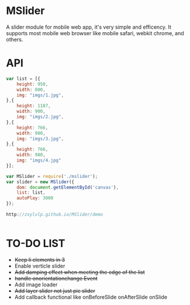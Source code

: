 MSlider
=======
A slider module for mobile web app, it's very simple and efficency.
It supports most mobile web browser like mobile safari, webkit chrome, and others.

API
========
```javascript
var list = [{
	height: 950,
	width: 800,
	img: "imgs/1.jpg",
},{
	height: 1187,
	width: 900,
	img: "imgs/2.jpg",
},{
	height: 766,
	width: 980,
	img: "imgs/3.jpg",
},{
	height: 766,
	width: 980,
	img: "imgs/4.jpg"
}];

var MSlider = require('./mslider');
var slider = new MSlider({
	dom: document.getElementById('canvas'),
	list: list,
	autoPlay: 3000
});
 
http://zxylvlp.github.io/MSlider/demo
 
```

TO-DO LIST
==========
* ~~Keep li elements in 3~~
* Enable verticle slider
* ~~Add damping effect when meeting the edge of the list~~
* ~~handle onorientationchange Event~~
* Add image loader
* ~~Add layer slider not just pic slider~~
* Add callback functional like onBeforeSlide onAfterSlide onSlide 
